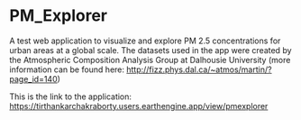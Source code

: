 # PM_Explorer
A test web application to visualize and explore PM 2.5 concentrations for urban areas at a global scale. 
The datasets used in the app were created by the Atmospheric Composition Analysis Group at Dalhousie University (more information can be found here: http://fizz.phys.dal.ca/~atmos/martin/?page_id=140)

This is the link to the application: https://tirthankarchakraborty.users.earthengine.app/view/pmexplorer
